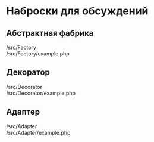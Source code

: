 # Наброски для обсуждений

## Абстрактная фабрика
/src/Factory\
/src/Factory/example.php

## Декоратор
/src/Decorator\
/src/Decorator/example.php

## Адаптер
/src/Adapter\
/src/Adapter/example.php
